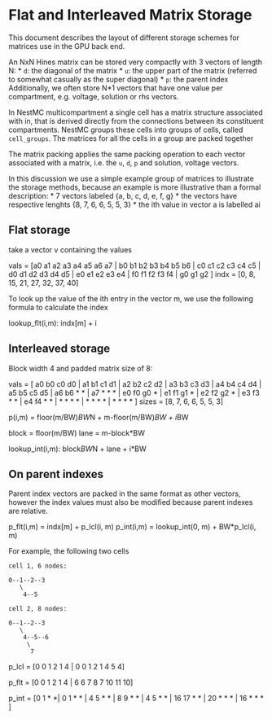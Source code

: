 # Flat and Interleaved Matrix Storage

This document describes the layout of different storage schemes for matrices use in the GPU back end.

An NxN Hines matrix can be stored very compactly with 3 vectors of length N:
    * `d`: the diagonal of the matrix
    * `u`: the upper part of the matrix (referred to somewhat casually as the super diagonal)
    * `p`: the parent index
Additionally, we often store N*1 vectors that have one value per compartment, e.g. voltage,
solution or rhs vectors.

In NestMC multicompartment a single cell has a matrix structure associated with in, that is derived directly from the connections between its constituent compartments. NestMC groups these cells into groups of cells, called `cell_groups`. The matrices for all the cells in a group are packed together 

The matrix packing applies the same packing operation to each vector associated with a matrix, i.e. the `u`, `d`, `p` and solution, voltage vectors.

In this discussion we use a simple example group of matrices to illustrate the storage methods, because an example is more illustrative than a formal description:
    * 7 vectors labeled {a, b, c, d, e, f, g}
    * the vectors have respective lenghts {8, 7, 6, 6, 5, 5, 3}
    * the ith value in vector a is labelled ai

## Flat storage

take a vector v containing the values 

vals = [a0 a1 a2 a3 a4 a5 a6 a7 | b0 b1 b2 b3 b4 b5 b6 | c0 c1 c2 c3 c4 c5 | d0 d1 d2 d3 d4 d5 | e0 e1 e2 e3 e4 | f0 f1 f2 f3 f4 | g0 g1 g2 ]
indx = [0, 8, 15, 21, 27, 32, 37, 40]

To look up the value of the ith entry in the vector m, we use the following formula to calculate the index

lookup_flt(i,m): indx[m] + i

## Interleaved storage

Block width 4 and padded matrix size of 8:

vals =
[ a0 b0 c0 d0 | a1 b1 c1 d1 | a2 b2 c2 d2 | a3 b3 c3 d3 | a4 b4 c4 d4 | a5 b5 c5 d5 | a6 b6  *  * | a7  *  *  * |
  e0 f0 g0  * | e1 f1 g1  * | e2 f2 g2  * | e3 f3  *  * | e4 f4  *  * |  *  *  *  * |  *  *  *  * |  *  *  *  * ]
sizes = [8, 7, 6, 6, 5, 5, 3]

p(i,m) = floor(m/BW)*BW*N + m-floor(m/BW)*BW + i*BW

block = floor(m/BW)
lane = m-block*BW

lookup_int(i,m): block*BW*N + lane + i*BW

## On parent indexes

Parent index vectors are packed in the same format as other vectors, however the index values must also be modified because parent indexes are relative.

p_flt(i,m) = indx[m] + p_lcl(i, m)
p_int(i,m) = lookup_int(0, m) + BW*p_lcl(i, m)

For example, the following two cells

```
cell 1, 6 nodes:

0--1--2--3
   \
    4--5

cell 2, 8 nodes:

0--1--2--3
   \
    4--5--6
     \
      7
```

p_lcl = [0 0 1 2 1 4 | 0 0 1 2 1 4 5 4]

p_flt = [0 0 1 2 1 4 | 6 6 7 8 7 10 11 10]

p_int = [0 1 * *| 0 1 * * | 4 5 * * | 8 9 * * | 4 5 * * | 16 17 * * | 20 * * * | 16 * * * ]



